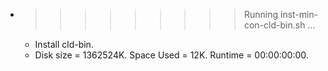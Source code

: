 * >>>>>>>>> Running inst-min-con-cld-bin.sh ...
  * Install cld-bin.
  * Disk size = 1362524K. Space Used = 12K. Runtime = 00:00:00:00.
